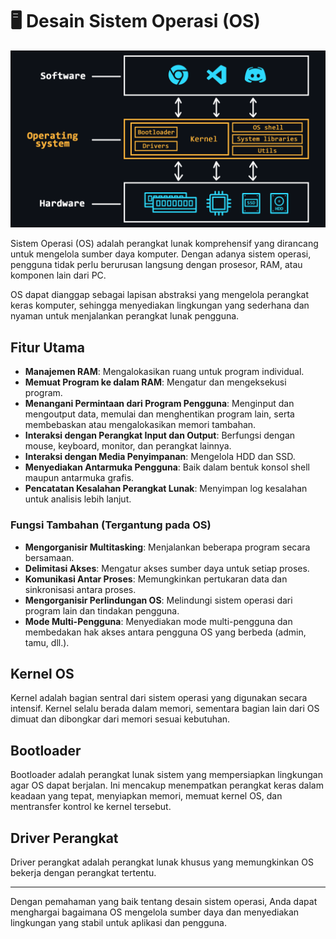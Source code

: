 # 🖥️ Desain Sistem Operasi (OS)

![alt text](img/os-layer_eng.png)

Sistem Operasi (OS) adalah perangkat lunak komprehensif yang dirancang untuk mengelola sumber daya komputer. Dengan adanya sistem operasi, pengguna tidak perlu berurusan langsung dengan prosesor, RAM, atau komponen lain dari PC.

OS dapat dianggap sebagai lapisan abstraksi yang mengelola perangkat keras komputer, sehingga menyediakan lingkungan yang sederhana dan nyaman untuk menjalankan perangkat lunak pengguna.

## Fitur Utama

- **Manajemen RAM**: Mengalokasikan ruang untuk program individual.
- **Memuat Program ke dalam RAM**: Mengatur dan mengeksekusi program.
- **Menangani Permintaan dari Program Pengguna**: Menginput dan mengoutput data, memulai dan menghentikan program lain, serta membebaskan atau mengalokasikan memori tambahan.
- **Interaksi dengan Perangkat Input dan Output**: Berfungsi dengan mouse, keyboard, monitor, dan perangkat lainnya.
- **Interaksi dengan Media Penyimpanan**: Mengelola HDD dan SSD.
- **Menyediakan Antarmuka Pengguna**: Baik dalam bentuk konsol shell maupun antarmuka grafis.
- **Pencatatan Kesalahan Perangkat Lunak**: Menyimpan log kesalahan untuk analisis lebih lanjut.

### Fungsi Tambahan (Tergantung pada OS)
- **Mengorganisir Multitasking**: Menjalankan beberapa program secara bersamaan.
- **Delimitasi Akses**: Mengatur akses sumber daya untuk setiap proses.
- **Komunikasi Antar Proses**: Memungkinkan pertukaran data dan sinkronisasi antara proses.
- **Mengorganisir Perlindungan OS**: Melindungi sistem operasi dari program lain dan tindakan pengguna.
- **Mode Multi-Pengguna**: Menyediakan mode multi-pengguna dan membedakan hak akses antara pengguna OS yang berbeda (admin, tamu, dll.).

## Kernel OS
Kernel adalah bagian sentral dari sistem operasi yang digunakan secara intensif. Kernel selalu berada dalam memori, sementara bagian lain dari OS dimuat dan dibongkar dari memori sesuai kebutuhan.

## Bootloader
Bootloader adalah perangkat lunak sistem yang mempersiapkan lingkungan agar OS dapat berjalan. Ini mencakup menempatkan perangkat keras dalam keadaan yang tepat, menyiapkan memori, memuat kernel OS, dan mentransfer kontrol ke kernel tersebut.

## Driver Perangkat
Driver perangkat adalah perangkat lunak khusus yang memungkinkan OS bekerja dengan perangkat tertentu.

---

Dengan pemahaman yang baik tentang desain sistem operasi, Anda dapat menghargai bagaimana OS mengelola sumber daya dan menyediakan lingkungan yang stabil untuk aplikasi dan pengguna.
